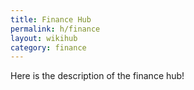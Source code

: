 ```yaml
---
title: Finance Hub
permalink: h/finance
layout: wikihub
category: finance
---
```


Here is the description of the finance hub!
